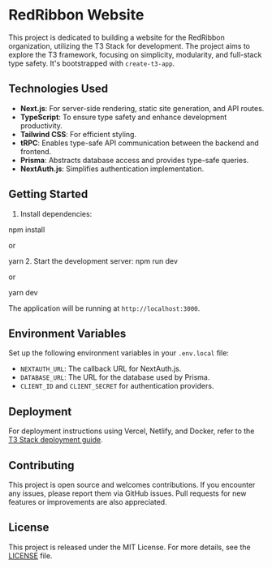 # RedRibbon Website

This project is dedicated to building a website for the RedRibbon organization, utilizing the T3 Stack for development. The project aims to explore the T3 framework, focusing on simplicity, modularity, and full-stack type safety. It's bootstrapped with `create-t3-app`.

## Technologies Used

- **Next.js**: For server-side rendering, static site generation, and API routes.
- **TypeScript**: To ensure type safety and enhance development productivity.
- **Tailwind CSS**: For efficient styling.
- **tRPC**: Enables type-safe API communication between the backend and frontend.
- **Prisma**: Abstracts database access and provides type-safe queries.
- **NextAuth.js**: Simplifies authentication implementation.

## Getting Started

1. Install dependencies:

npm install

or

yarn
2. Start the development server:
npm run dev

or

yarn dev

The application will be running at `http://localhost:3000`.

## Environment Variables

Set up the following environment variables in your `.env.local` file:

- `NEXTAUTH_URL`: The callback URL for NextAuth.js.
- `DATABASE_URL`: The URL for the database used by Prisma.
- `CLIENT_ID` and `CLIENT_SECRET` for authentication providers.

## Deployment

For deployment instructions using Vercel, Netlify, and Docker, refer to the [T3 Stack deployment guide](https://create.t3.gg/en/deployment).

## Contributing

This project is open source and welcomes contributions. If you encounter any issues, please report them via GitHub issues. Pull requests for new features or improvements are also appreciated.

## License

This project is released under the MIT License. For more details, see the [LICENSE](./LICENSE) file.
